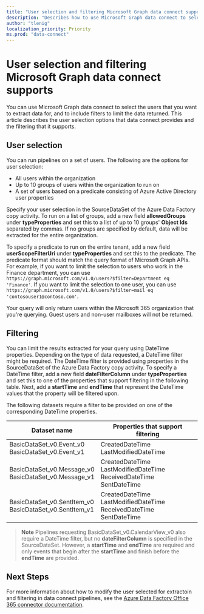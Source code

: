 ```yaml
---
title: "User selection and filtering Microsoft Graph data connect supports"
description: "Describes how to use Microsoft Graph data connect to select users to extract data for and filter the data returned."
author: "tlenig"
localization_priority: Priority
ms.prod: "data-connect"
---
```


# User selection and filtering Microsoft Graph data connect supports

You can use Microsoft Graph data connect to select the users that you want to extract data for, and to include filters to limit the data returned. This article describes the user selection options that data connect provides and the filtering that it supports. 

## User selection 

You can run pipelines on a set of users. The following are the options for user selection:
- All users within the organization
- Up to 10 groups of users within the organization to run on 
- A set of users based on a predicate consisting of Azure Active Directory user properties

Specify your user selection in the SourceDataSet of the Azure Data Factory copy activity. To run on a list of groups, add a new field **allowedGroups** under **typeProperties** and set this to a list of up to 10 groups' **Object Ids** separated by commas. If no groups are specified by default, data will be extracted for the entire organization. 

To specify a predicate to run on the entire tenant, add a new field **userScopeFilterUri** under **typeProperties** and set this to the predicate. The predicate format should match the query format of Microsoft Graph APIs. For example, if you want to limit the selection to users who work in the Finance department, you can use `https://graph.microsoft.com/v1.0/users?$filter=Department eq 'Finance'`. If you want to limit the selection to one user, you can use `https://graph.microsoft.com/v1.0/users?$filter=mail eq 'contosouser1@contoso.com'`.

Your query will only return users within the Microsoft 365 organization that you're querying. Guest users and non-user mailboxes will not be returned.

## Filtering 

You can limit the results extracted for your query using DateTime properties. Depending on the type of data requested, a DateTime filter might be required. The DateTime filter is provided using properties in the SourceDataSet of the Azure Data Factory copy activity. To specify a DateTime filter, add a new field **dateFilterColumn** under **typeProperties** and set this to one of the properties that support filtering in the following table. Next, add a **startTime** and **endTime** that represent the DateTime values that the property will be filtered upon. 

The following datasets require a filter to be provided on one of the corresponding DateTime properties.

| Dataset name                                                   | Properties that support filtering                                           | 
|----------------------------------------------------------------|-----------------------------------------------------------------------------| 
| BasicDataSet_v0.Event_v0<br>BasicDataSet_v0.Event_v1           | CreatedDateTime<br>LastModifiedDateTime                                     | 
| BasicDataSet_v0.Message_v0<br>BasicDataSet_v0.Message_v1       | CreatedDateTime<br>LastModifiedDateTime<br>ReceivedDateTime<br>SentDateTime | 
| BasicDataSet_v0.SentItem_v0<br>BasicDataSet_v0.SentItem_v1     | CreatedDateTime<br>LastModifiedDateTime<br>ReceivedDateTime<br>SentDateTime |

>**Note** Pipelines requesting BasicDataSet_v0.CalendarView_v0 also require a DateTime filter, but no **dateFilterColumn** is specified in the SourceDataSet. However, a **startTime** and **endTime** are required and only events that begin after the **startTime** and finish before the **endTime** are provided.

## Next Steps 

For more information about how to modify the user selected for extractoin and filtering in data connect pipelines, see the [Azure Data Factory Office 365 connector documentation](https://docs.microsoft.com/azure/data-factory/connector-office-365).  

  
